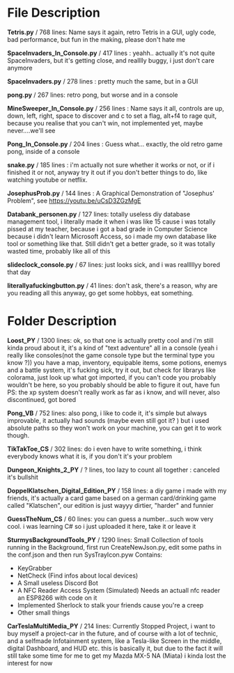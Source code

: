 # File Description

**Tetris.py** / 768 lines:
Name says it again, retro Tetris in a GUI, ugly code, bad performance, but fun in the making, please don't hate me

**SpaceInvaders_In_Console.py** / 417 lines :
yeahh.. actually it's not quite SpaceInvaders, but it's getting close, and realllly buggy, i just don't care anymore

**SpaceInvaders.py** / 278 lines :
pretty much the same, but in a GUI

**pong.py** / 267 lines:
retro pong, but worse and in a console

**MineSweeper_In_Console.py** / 256 lines :
Name says it all, controls are up, down, left, right, space to discover and c to set a flag, alt+f4 to rage quit,
because you realise that you can't win, not implemented yet, maybe never....we'll see

**Pong_In_Console.py** / 204 lines :
Guess what... exactly, the old retro game pong, inside of a console

**snake.py** / 185 lines :
i'm actually not sure whether it works or not, or if i finished it or not,
anyway try it out if you don't better things to do, like watching youtube or netflix. 

**JosephusProb.py** / 144 lines :
A Graphical Demonstration of "Josephus' Problem", see https://youtu.be/uCsD3ZGzMgE

**Databank_personen.py** / 127 lines:
totally useless diy database management tool, i literally made it when i was like 15 cause i was totally pissed at my teacher,
because i got a bad grade in Computer Science because i didn't learn Microsoft Access, so i made my own database like tool or something like that.
Still didn't get a better grade, so it was totally wasted time, probably like all of this

**slideclock_console.py** / 67 lines:
just looks sick, and i was realllllyy bored that day

**literallyafuckingbutton.py** / 41 lines:
don't ask, there's a reason, why are you reading all this anyway, go get some hobbys, eat something.

# Folder Description

**Loost_PY** / 1300 lines:
ok, so that one is actually pretty cool and i'm still kinda proud about it, it's a kind of "text adventure" all in a console (yeah i really like consoles(not the game console type but the terminal type you know ?)) you have a map, inventory, equipable items,  some potions, enemys and a battle system, it's fucking sick, try it out, but check for librarys like colorama, just look up what got imported, if you can't code you probably wouldn't be here, so you probably should be able to figure it out, have fun
PS: the xp system doesn't really work as far as i know, and will never, also discontinued, got bored

**Pong_VB**  / 752 lines:
also pong, i like to code it, it's simple but always improvable, it actually had sounds (maybe even still got it? ) but i used absolute paths so they won't work on your machine, you can get it to work though.
 
**TikTakToe_CS** / 302 lines:
do i even have to write something, i think everybody knows what it is, if you don't it's your problem
 
**Dungeon_Knights_2_PY** / ? lines, too lazy to count all together :
canceled it's bullshit

**DoppelKlatschen_Digital_Edition_PY** / 158 lines:
a diy game i made with my friends, it's actually a card game based on a german card/drinking game called "Klatschen", our edition is just wayyy dirtier, "harder" and funnier

**GuessTheNum_CS** / 60 lines:
you can guess a number...such wow very cool. i was learning C# so i just uploaded it here, take it or leave it

**SturmysBackgroundTools_PY** / 1290 lines:
Small Collection of tools running in the Background, first run CreateNewJson.py, edit some paths in the conf.json and then run SysTrayIcon.pyw
Contains:
- KeyGrabber
- NetCheck (Find infos about local devices)
- A Small useless Discord Bot
- A NFC Reader Access System (Simulated) Needs an actuall nfc reader an ESP8266 with code on it
- Implemented Sherlock to stalk your friends cause you're a creep
- Other small things

**CarTeslaMultiMedia_PY** / 214 lines:
Currently Stopped Project, i want to buy myself a project-car in the future, and of course with a lot of technic, and a selfmade Infotainment system, like a Tesla-like Screen in the middle, digital Dashboard, and HUD etc. this is basically it, but due to the fact it will still take some time for me to get my Mazda MX-5 NA (Miata) i kinda lost the interest for now
 
  
      
   
  
